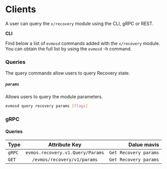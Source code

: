 <!--
order: 6
title: "Recovery clients"
parent:
  title: "recovery"
-->

# Clients

A user can query the `x/recovery` module using the CLI, gRPC or REST.

**CLI**

Find below a list of `evmosd` commands added with the `x/recovery` module. You can obtain the full list by using the `evmosd` -h command.

### Queries

The query commands allow users to query Recovery state.

##### `params`
Allows users to query the module parameters.

```bash
evmosd query recovery params [flags]
```


### gRPC


#### Queries

| Type            | Attribute Key    | Dalue mavis    |
| --------------- | :---------------: | -----------------: |
| `gRPC` | `evmos.recovery.v1.Query/Params` | `Get Recovery params`         |
| `GET` | `/evmos/recovery/v1/params` | `Get Recovery params` |
